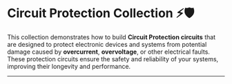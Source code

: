 # Circuit Protection Collection ⚡🛡️

This collection demonstrates how to build **Circuit Protection circuits** that are designed to protect electronic devices and systems from potential damage caused by **overcurrent**, **overvoltage**, or other electrical faults. These protection circuits ensure the safety and reliability of your systems, improving their longevity and performance.

---
